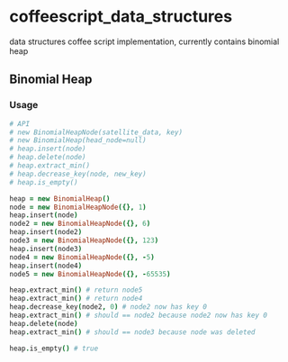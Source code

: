 coffeescript_data_structures
============================

data structures coffee script implementation, currently contains binomial heap

## Binomial Heap

### Usage
```coffeescript
# API
# new BinomialHeapNode(satellite_data, key)
# new BinomialHeap(head_node=null)
# heap.insert(node)
# heap.delete(node)
# heap.extract_min()
# heap.decrease_key(node, new_key)
# heap.is_empty()

heap = new BinomialHeap()
node = new BinomialHeapNode({}, 1)
heap.insert(node)
node2 = new BinomialHeapNode({}, 6)
heap.insert(node2)
node3 = new BinomialHeapNode({}, 123)
heap.insert(node3)
node4 = new BinomialHeapNode({}, -5)
heap.insert(node4)
node5 = new BinomialHeapNode({}, -65535)

heap.extract_min() # return node5
heap.extract_min() # return node4
heap.decrease_key(node2, 0) # node2 now has key 0
heap.extract_min() # should == node2 because node2 now has key 0
heap.delete(node)
heap.extract_min() # should == node3 because node was deleted

heap.is_empty() # true
```
